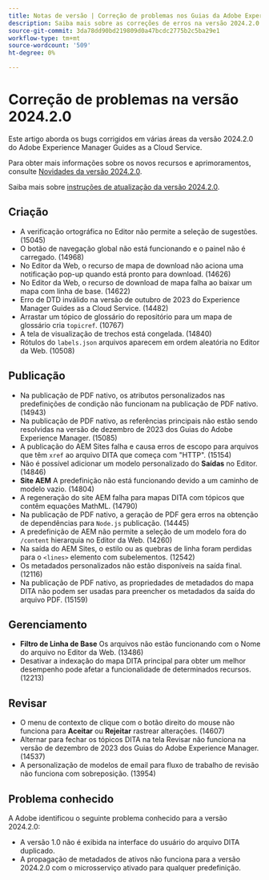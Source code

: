```yaml
---
title: Notas de versão | Correção de problemas nos Guias da Adobe Experience Manager, versão 2024.2.0
description: Saiba mais sobre as correções de erros na versão 2024.2.0 do Adobe Experience Manager Guides as a Cloud Service.
source-git-commit: 3da78dd90bd219809d0a47bcdc2775b2c5ba29e1
workflow-type: tm+mt
source-wordcount: '509'
ht-degree: 0%

---
```


# Correção de problemas na versão 2024.2.0

Este artigo aborda os bugs corrigidos em várias áreas da versão 2024.2.0 do Adobe Experience Manager Guides as a Cloud Service.

Para obter mais informações sobre os novos recursos e aprimoramentos, consulte [Novidades da versão 2024.2.0](whats-new-2024-2-0.md).

Saiba mais sobre [instruções de atualização da versão 2024.2.0](upgrade-instructions-2024-2-0.md).



## Criação  

- A verificação ortográfica no Editor não permite a seleção de sugestões. (15045)
- O botão de navegação global não está funcionando e o painel não é carregado. (14968)
- No Editor da Web, o recurso de mapa de download não aciona uma notificação pop-up quando está pronto para download. (14626)
- No Editor da Web, o recurso de download de mapa falha ao baixar um mapa com linha de base. (14622)
- Erro de DTD inválido na versão de outubro de 2023 do Experience Manager Guides as a Cloud Service. (14482)
- Arrastar um tópico de glossário do repositório para um mapa de glossário cria `topicref`. (10767)
- A tela de visualização de trechos está congelada. (14840)
- Rótulos do `labels.json` arquivos aparecem em ordem aleatória no Editor da Web. (10508)

## Publicação

- Na publicação de PDF nativo, os atributos personalizados nas predefinições de condição não funcionam na publicação de PDF nativo. (14943)
- Na publicação de PDF nativo, as referências principais não estão sendo resolvidas na versão de dezembro de 2023 dos Guias do Adobe Experience Manager. (15085)
- A publicação do AEM Sites falha e causa erros de escopo para arquivos que têm `xref` ao arquivo DITA que começa com &quot;HTTP&quot;. (15154)
- Não é possível adicionar um modelo personalizado do **Saídas** no Editor. (14846)
- **Site AEM** A predefinição não está funcionando devido a um caminho de modelo vazio. (14804)
- A regeneração do site AEM falha para mapas DITA com tópicos que contêm equações MathML. (14790)
- Na publicação de PDF nativo, a geração de PDF gera erros na obtenção de dependências para `Node.js` publicação. (14445)
- A predefinição de AEM não permite a seleção de um modelo fora do `/content` hierarquia no Editor da Web. (14260)
- Na saída do AEM Sites, o estilo ou as quebras de linha foram perdidas para o `<lines>` elemento com subelementos. (12542)
- Os metadados personalizados não estão disponíveis na saída final. (12116)
- Na publicação de PDF nativo, as propriedades de metadados do mapa DITA não podem ser usadas para preencher os metadados da saída do arquivo PDF. (15159)



## Gerenciamento

- **Filtro de Linha de Base** Os arquivos não estão funcionando com o Nome do arquivo no Editor da Web. (13486)
- Desativar a indexação do mapa DITA principal para obter um melhor desempenho pode afetar a funcionalidade de determinados recursos.(12213)


## Revisar

- O menu de contexto de clique com o botão direito do mouse não funciona para **Aceitar** ou **Rejeitar** rastrear alterações. (14607)
- Alternar para fechar os tópicos DITA na tela Revisar não funciona na versão de dezembro de 2023 dos Guias do Adobe Experience Manager. (14537)
- A personalização de modelos de email para fluxo de trabalho de revisão não funciona com sobreposição. (13954)

## Problema conhecido

A Adobe identificou o seguinte problema conhecido para a versão 2024.2.0:

- A versão 1.0 não é exibida na interface do usuário do arquivo DITA duplicado.
- A propagação de metadados de ativos não funciona para a versão 2024.2.0 com o microsserviço ativado para qualquer predefinição.

